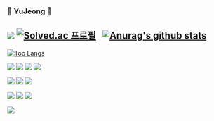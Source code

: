 ### 🌼 YuJeong 🌼

<!--
**uzhjd/uzhjd** is a ✨ _special_ ✨ repository because its `README.md` (this file) appears on your GitHub profile.

Here are some ideas to get you started:

- 🔭 I’m currently working on ...
- 🌱 I’m currently learning ...
- 👯 I’m looking to collaborate on ...
- 🤔 I’m looking for help with ...
- 💬 Ask me about ...
- 📫 How to reach me: ...
- 😄 Pronouns: ...
- ⚡ Fun fact: ...
-->
<a><img src="https://hits.seeyoufarm.com/api/count/incr/badge.svg?url=https%3A%2F%2Fgithub.com%2Fuzhjd&count_bg=%23000000&title_bg=%23000000&icon=github.svg&icon_color=%23E7E7E7&title=GitHub&edge_flat=false)"/></a>
[![Solved.ac
프로필](http://mazassumnida.wtf/api/v2/generate_badge?boj=20193166)](https://solved.ac/20193166) &nbsp;
 [![Anurag's github stats](https://github-readme-stats.vercel.app/api?username=uzhjd&show_icons=true&theme=radical)](https://github.com/anuraghazra/github-readme-stats)
---
[![Top Langs](https://github-readme-stats.vercel.app/api/top-langs/?username=uzhjd&layout=compact)](https://github.com/uzhjd/github-readme-stats)

<img src="https://img.shields.io/badge/Spring Boot-6DB33F?style=flat-square&logo=Spring Boot&logoColor=white"/>          <img src="https://img.shields.io/badge/Vue.js-4FC08D?style=flat-square&logo=Vue.js&logoColor=white"/>
<img src="https://img.shields.io/badge/MySQL-4479A1?style=flat-square&logo=MySQL&logoColor=white"/>          <img src="https://img.shields.io/badge/MariaDB-003545?style=flat-square&logo=MariaDB&logoColor=white"/>

<img src="https://img.shields.io/badge/Git-F05032?style=flat-square&logo=Git&logoColor=white"/>          <img src="https://img.shields.io/badge/GitHub-181717?style=flat-square&logo=GitHub&logoColor=white"/>          <img src="https://img.shields.io/badge/GitLab-FC6D26?style=flat-square&logo=GitLab&logoColor=white"/>

<img src="https://img.shields.io/badge/IntelliJ IDEA-000000?style=flat-square&logo=IntelliJ IDEA&logoColor=white"/>          <img src="https://img.shields.io/badge/Visual Studio-5C2D91?style=flat-square&logo=Visual Studio&logoColor=white"/>          <img src="https://img.shields.io/badge/Visual Studio Code-007ACC?style=flat-square&logo=Visual Studio Code&logoColor=white"/>

<img src="https://img.shields.io/badge/Slack-4A154B?style=flat-square&logo=Slack&logoColor=white"/>
